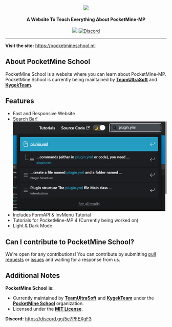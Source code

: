 <p align="center">
    <a href="https://pocketmineschool.ml"><img src="https://camo.githubusercontent.com/7d23a5b0cef5c95e2102e4e482cbb24473e838d8a46279947e2cafb45586cdce/687474703a2f2f63646e2e706f636b65746d696e652e6e65742f696d672f506f636b65744d696e652d4d502d682e706e67"></a><br><br>
    <b>A Website To Teach Everything About PocketMine-MP</b><br><br>
    <a href="https://app.netlify.com/sites/teamultrasoft/deploys"><img src="https://api.netlify.com/api/v1/badges/490fb54c-7019-48db-99a6-c63f648e863e/deploy-status"></a>
    <a href="https://discord.gg/5e7PFEXgF3"><img alt="Discord" src="https://img.shields.io/discord/878969253955510342?label=Discord&style=flat-square"></a>
</p>

---

**Visit the site:** https://pocketmineschool.ml

## About PocketMine School

PocketMine School is a website where you can learn about PocketMine-MP. PocketMine School is currently being maintained by [**TeamUltraSoft**](https://github.com/TeamUltraSoft) and [**KygekTeam**](https://github.com/KygekTeam).

## Features

- Fast and Responsive Website
- Search Bar!
  ![Search Bar](static/img/searchbar.png)
- Includes FormAPI & InvMenu Tutorial
- Tutorials for PocketMine-MP 4 (Currently being worked on)
- Light & Dark Mode

## Can I contribute to PocketMine School?

We're open for any contributions! You can contribute by submitting [pull requests](https://github.com/PocketMine-School/Pocketmine-School/pulls) or [issues](https://github.com/PocketMine-School/Pocketmine-School/issues) and waiting for a response from us.

<!-- TODO: Add tutorial for building and testing PocketMine School locally -->

## Additional Notes

**PocketMine School is:**
- Currently maintained by [**TeamUltraSoft**](https://github.com/TeamUltraSoft) and [**KygekTeam**](https://github.com/KygekTeam) under the [**PocketMine School**](https://github.com/PocketMine-School) organization. 
- Licensed under the [**MIT License**](/LICENSE).

**Discord:** https://discord.gg/5e7PFEXgF3

